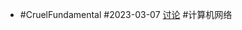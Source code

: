 - #CruelFundamental #2023-03-07 [讨论](https://github.com/CYZH1307/CruelFundamental/tree/main/homework/202303/07) #计算机网络